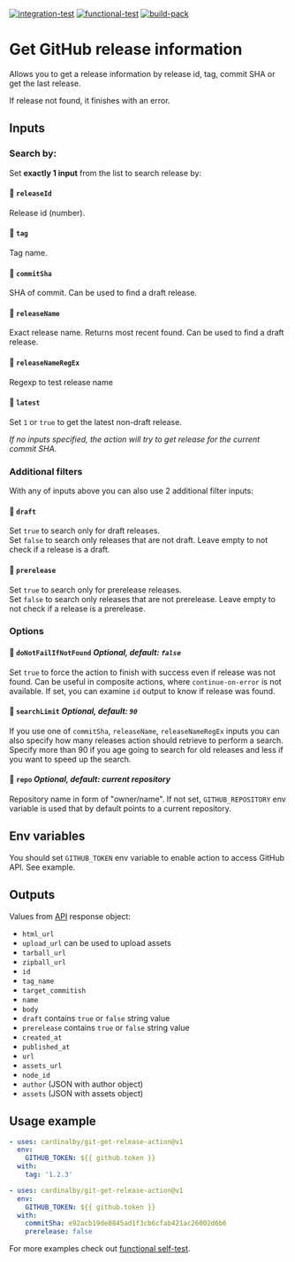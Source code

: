 [![integration-test](https://github.com/cardinalby/git-get-release-action/actions/workflows/integration-test.yml/badge.svg)](https://github.com/cardinalby/git-get-release-action/actions/workflows/integration-test.yml)
[![functional-test](https://github.com/cardinalby/git-get-release-action/actions/workflows/functional-test.yml/badge.svg)](https://github.com/cardinalby/git-get-release-action/actions/workflows/functional-test.yml)
[![build-pack](https://github.com/cardinalby/git-get-release-action/actions/workflows/build-pack.yml/badge.svg)](https://github.com/cardinalby/git-get-release-action/actions/workflows/build-pack.yml)

# Get GitHub release information 

Allows you to get a release information by release id, tag, commit SHA or get the last release.

If release not found, it finishes with an error.

## Inputs

### Search by:

Set **exactly 1 input** from the list to search release by:

#### 🔸 `releaseId` 
Release id (number).

#### 🔸 `tag` 
Tag name.

#### 🔸 `commitSha`
SHA of commit. Can be used to find a draft release.

#### 🔸 `releaseName`
Exact release name. Returns most recent found. Can be used to find a draft release.

#### 🔸 `releaseNameRegEx` 
Regexp to test release name

#### 🔸 `latest` 
Set `1` or `true` to get the latest non-draft release.

_If no inputs specified, the action will try to get release for the current commit SHA._

### Additional filters

With any of inputs above you can also use 2 additional filter inputs:

#### 🔹 `draft`
Set `true` to search only for draft releases. <br>
Set `false` to search only releases that are not draft.
Leave empty to not check if a release is a draft.

#### 🔹 `prerelease`
Set `true` to search only for prerelease releases.<br>
Set `false` to search only releases that are not prerelease.
Leave empty to not check if a release is a prerelease.

### Options

#### 🔻 `doNotFailIfNotFound` _Optional, default: `false`_

Set `true` to force the action to finish with success even if release was not found. 
Can be useful in composite actions, where `continue-on-error` is not available.
If set, you can examine `id` output to know if release was found.

#### 🔻 `searchLimit` _Optional, default: `90`_
If you use one of `commitSha`, `releaseName`, 
`releaseNameRegEx` inputs you can also specify how many releases action should retrieve to perform 
a search. Specify more than 90 if
you age going to search for old releases and less if you want to speed up the search.

#### 🔻 `repo` _Optional, default: current repository_

Repository name in form of "owner/name". If not set, `GITHUB_REPOSITORY` env variable is used that by 
default points to a current repository.

## Env variables

You should set `GITHUB_TOKEN` env variable to enable action to access GitHub API. See example.

## Outputs
Values from [API](https://docs.github.com/en/rest/reference/repos#releases) response object:

* `html_url`
* `upload_url` can be used to upload assets
* `tarball_url`
* `zipball_url`
* `id`
* `tag_name`
* `target_commitish`
* `name`
* `body`
* `draft` contains `true` or `false` string value
* `prerelease` contains `true` or `false` string value
* `created_at`
* `published_at`
* `url`
* `assets_url`
* `node_id`
* `author` (JSON with author object)
* `assets` (JSON with assets object)

## Usage example

```yaml
- uses: cardinalby/git-get-release-action@v1
  env:
    GITHUB_TOKEN: ${{ github.token }}
  with:
    tag: '1.2.3'    
```

```yaml
- uses: cardinalby/git-get-release-action@v1
  env:
    GITHUB_TOKEN: ${{ github.token }}
  with:
    commitSha: e92acb19de8845ad1f3cb6cfab421ac26002d6b6
    prerelease: false
```

For more examples check out [functional self-test](./.github/workflows/functional-test.yml).